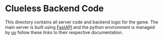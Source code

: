 # Clueless Backend Code	
This directory contains all server code and backend logic for the game. 
The main server is built using [FastAPI](https://fastapi.tiangolo.com/) and the python environment is managed by [uv](https://docs.astral.sh/uv/) follow these links to their respective documentation.
